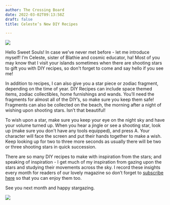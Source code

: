 ```yaml
---
author: The Crossing Board
date: 2022-03-02T09:13:58Z
draft: false
title: Celeste’s New DIY Recipes

---
```

![](/images/news/c1d1a0fcf61d4004a170b9b4ecb1c349.jpeg)

Hello Sweet Souls! In case we’ve never met before - let me introduce myself! I’m Celeste, sister of Blathie and cosmic educator, ha! Most of you may know that I visit your islands sometimes when there are shooting stars to gift you with DIY recipes, so don't forget to come and say hello if you see me!

In addition to recipes, I can also give you a star piece or zodiac fragment, depending on the time of year. DIY Recipes can include space themed items, zodiac collectibles, home furnishings and wands. You’ll need the fragments for almost all of the DIY’s, so make sure you keep them safe! Fragments can also be collected on the beach, the morning after a night of wishing upon shooting stars. Isn’t that beautiful!

To wish upon a star, make sure you keep your eye on the night sky and have your volume turned up. When you hear a jingle or see a shooting star, look up (make sure you don't have any tools equipped), and press A. Your character will face the screen and put their hands together to make a wish. Keep looking up for two to three more seconds as usually there will be two or three shooting stars in quick succession.

There are so many DIY recipes to make with inspiration from the stars; and speaking of inspiration - I get much of my inspiration from gazing upon the stars and studying their movements across the sky. I record these insights every month for readers of our lovely magazine so don’t forget to [subscribe here](https://shop.thecrossingboard.com/) so that you can enjoy them too.

See you next month and happy stargazing.

![](/images/news/star-fragment-by-soutsui.png)